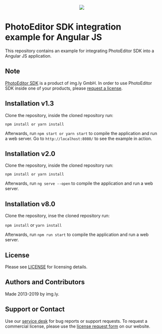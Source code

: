 <p align="center">
  <img src="http://static.photoeditorsdk.com/logo.png" />
</p>

# PhotoEditor SDK integration example for Angular JS

This repository contains an example for integrating PhotoEditor SDK into a Angular JS application.

## Note

[PhotoEditor SDK](https://www.photoeditorsdk.com/?utm_campaign=Projects&utm_source=Github&utm_medium=Side_Projects&utm_content=Angular-Demo)
is a product of img.ly GmbH. In order to use PhotoEditor SDK inside one of your products, please
[request a license](https://account.photoeditorsdk.com/pricing/?utm_campaign=Projects&utm_source=Github&utm_medium=Side_Projects&utm_content=Angular-Demo).

## Installation v1.3

Clone the repository, inside the cloned repository run:

`npm install or yarn install`


Afterwards, run `npm start or yarn start` to compile the application and run a web server. Go to
`http://localhost:8080/` to see the example in action.

## Installation v2.0

Clone the repository, inside the cloned repository run:

`npm install or yarn install`


Afterwards, run `ng serve --open` to compile the application and run a web server.

## Installation v8.0

Clone the repository, inse the cloned repository run:

`npm install` or `yarn install`

Afterwards, run `npm run start` to compile the application and run a web server.

## License

Please see [LICENSE](LICENSE.md) for licensing details.

## Authors and Contributors

Made 2013-2019 by img.ly.

## Support or Contact
Use our [service desk](http://support.photoeditorsdk.com) for bug reports or support requests. To request a commercial license, please use the [license request form](https://account.photoeditorsdk.com/pricing/?utm_campaign=Projects&utm_source=Github&utm_medium=Side_Projects&utm_content=Angular-Demo) on our website.
